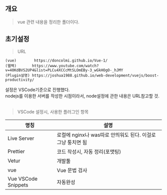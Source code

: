 ## 개요
> vue 관련 내용을 정리한 폴더이다.

## 초기설정
> URL
```
(vue)        https://doncolmi.github.io/Vue-1/
(웹팩)       https://www.youtube.com/watch?v=40KdBVS2UP4&list=PLCu4XCCcMtSLOmEBy-3_wGkHOgO-_hJMY
(Plugin설명) https://joshua1988.github.io/web-development/vuejs/boost-productivity/
```

설정은 VSCode기준으로 진행했다.  
nodejs를 이용한 서버를 작성한 시점이라서, node설정에 관한 내용은 URL참고할 것.  
<br/>

> VSCode 설정시, 사용한 플러그인 항목

|명칭|설명|
|--|--|
|Live Server|로컬에 nginx나 was따로 안띄워도 된다. 이걸로 그냥 퉁치면 됨|
|Prettier | 코드 작성시, 자동 정리(포맷팅)
|Vetur | 개발툴
|vue | Vue 문법 검사
|Vue VSCode Snippets | 자동완성
